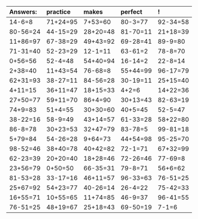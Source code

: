 | Answers: | practice | makes | perfect | ! |
| :--- | :--- | :--- | :--- | :--- |
| 14-6=8 | 71+24=95 | 7+53=60 | 80-3=77 | 92-34=58 | 
| 80-56=24 | 44-15=29 | 28+20=48 | 81-70=11 | 21+18=39 | 
| 11+86=97 | 67-38=29 | 49+43=92 | 69-28=41 | 89-9=80 | 
| 71-31=40 | 52-23=29 | 12-1=11 | 63-61=2 | 78-8=70 | 
| 0+56=56 | 52-4=48 | 54+40=94 | 16-14=2 | 22-8=14 | 
| 2+38=40 | 11+43=54 | 76-68=8 | 55+44=99 | 96-17=79 | 
| 62+31=93 | 38-27=11 | 84-56=28 | 30-19=11 | 25+15=40 | 
| 4+11=15 | 36+11=47 | 18+15=33 | 4+2=6 | 14+22=36 | 
| 27+50=77 | 59+11=70 | 86+4=90 | 30+13=43 | 82-63=19 | 
| 74+9=83 | 51+4=55 | 30+30=60 | 40+5=45 | 52-5=47 | 
| 38-22=16 | 58-9=49 | 43+14=57 | 61-33=28 | 58+22=80 | 
| 86-8=78 | 30+23=53 | 32+47=79 | 83-78=5 | 99-81=18 | 
| 5+79=84 | 54-26=28 | 9+64=73 | 44+54=98 | 95-25=70 | 
| 98-52=46 | 38+40=78 | 40+42=82 | 72-1=71 | 67+32=99 | 
| 62-23=39 | 20+20=40 | 18+28=46 | 72-26=46 | 77-69=8 | 
| 23+56=79 | 0+50=50 | 66-35=31 | 79-8=71 | 56+6=62 | 
| 81-53=28 | 33-17=16 | 46+11=57 | 96-33=63 | 76-51=25 | 
| 25+67=92 | 54+23=77 | 40-26=14 | 26-4=22 | 75-42=33 | 
| 16+55=71 | 10+55=65 | 11+74=85 | 46-9=37 | 96-41=55 | 
| 76-51=25 | 48+19=67 | 25+18=43 | 69-50=19 | 7-1=6 | 
